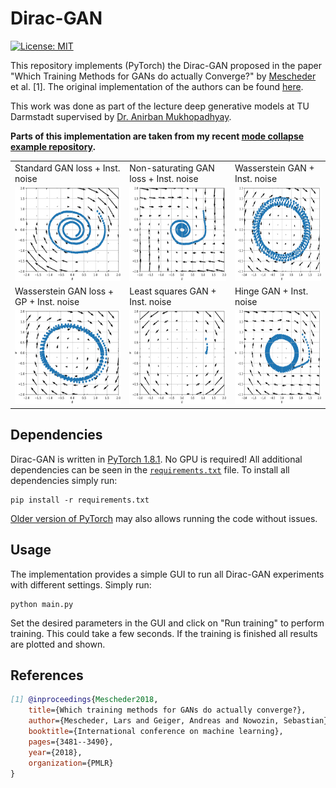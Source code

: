 # Dirac-GAN
[![License: MIT](https://img.shields.io/badge/License-MIT-yellow.svg)](https://github.com/ChristophReich1996/Cell-DETR/blob/master/LICENSE)

This repository implements (PyTorch) the Dirac-GAN proposed in the paper "Which Training Methods for GANs do actually Converge?" by [Mescheder](https://github.com/LMescheder) et al. [1]. The original implementation of the authors can be found [here](https://github.com/LMescheder/GAN_stability).

This work was done as part of the lecture deep generative models at TU Darmstadt supervised by [Dr. Anirban Mukhopadhyay](https://www.informatik.tu-darmstadt.de/gris/startseite_1/team/team_details_60224.en.jsp).

**Parts of this implementation are taken from my recent [mode collapse example repository](https://github.com/ChristophReich1996/Mode_Collapse).**

<table>
  <tr>
    <td> Standard GAN loss + Inst. noise </td>
    <td> Non-saturating GAN loss + Inst. noise </td>
    <td> Wasserstein GAN + Inst. noise </td>
  </tr> 
  <tr>
    <td> <img src="/images/standard_gan.png"  alt="1" width = 200px height = 150px ></td>
    <td> <img src="/images/non_saturating_gan.png" alt="2" width = 200px height = 150px></td>
    <td> <img src="/images/wasserstein_gan.png"  alt="3" width = 200px height = 150px ></td>
  </tr> 
  <tr>
    <td> Wasserstein GAN loss + GP + Inst. noise </td>
    <td> Least squares GAN + Inst. noise </td>
    <td> Hinge GAN + Inst. noise </td>
  </tr> 
  <tr>
    <td> <img src="/images/wasserstein_gp_gan.png"  alt="5" width = 200px height = 150px ></td>
    <td> <img src="/images/ls_gan.png" alt="6" width = 200px height = 150px></td>
    <td> <img src="/images/hinge_gan.png"  alt="7" width = 200px height = 150px ></td>
  </tr>
</table>

## Dependencies

Dirac-GAN is written in [PyTorch 1.8.1](https://pytorch.org/). No GPU is required! All additional dependencies can be seen in the [`requirements.txt`](requirements.txt) file. To install all dependencies simply run:

```shellscript
pip install -r requirements.txt
```

[Older version of PyTorch](https://pytorch.org/get-started/previous-versions/) may also allows running the code without issues.

## Usage

The implementation provides a simple GUI to run all Dirac-GAN experiments with different settings. Simply run:

```shell script
python main.py
```

Set the desired parameters in the GUI and click on "Run training" to perform training. This could take a few seconds. If the training
is finished all results are plotted and shown.

## References

```bibtex
[1] @inproceedings{Mescheder2018,
    title={Which training methods for GANs do actually converge?},
    author={Mescheder, Lars and Geiger, Andreas and Nowozin, Sebastian},
    booktitle={International conference on machine learning},
    pages={3481--3490},
    year={2018},
    organization={PMLR}
}
```